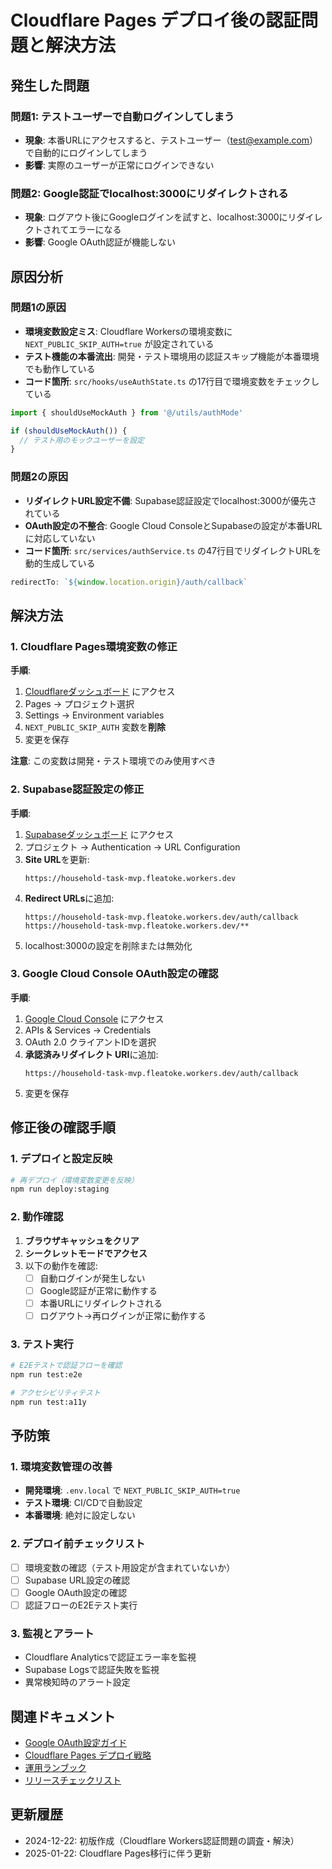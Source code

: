 # Cloudflare Pages デプロイ後の認証問題と解決方法

## 発生した問題

### 問題1: テストユーザーで自動ログインしてしまう
- **現象**: 本番URLにアクセスすると、テストユーザー（test@example.com）で自動的にログインしてしまう
- **影響**: 実際のユーザーが正常にログインできない

### 問題2: Google認証でlocalhost:3000にリダイレクトされる
- **現象**: ログアウト後にGoogleログインを試すと、localhost:3000にリダイレクトされてエラーになる
- **影響**: Google OAuth認証が機能しない

## 原因分析

### 問題1の原因
- **環境変数設定ミス**: Cloudflare Workersの環境変数に `NEXT_PUBLIC_SKIP_AUTH=true` が設定されている
- **テスト機能の本番流出**: 開発・テスト環境用の認証スキップ機能が本番環境でも動作している
- **コード箇所**: `src/hooks/useAuthState.ts` の17行目で環境変数をチェックしている

```typescript
import { shouldUseMockAuth } from '@/utils/authMode'

if (shouldUseMockAuth()) {
  // テスト用のモックユーザーを設定
}
```

### 問題2の原因
- **リダイレクトURL設定不備**: Supabase認証設定でlocalhost:3000が優先されている
- **OAuth設定の不整合**: Google Cloud ConsoleとSupabaseの設定が本番URLに対応していない
- **コード箇所**: `src/services/authService.ts` の47行目でリダイレクトURLを動的生成している

```typescript
redirectTo: `${window.location.origin}/auth/callback`
```

## 解決方法

### 1. Cloudflare Pages環境変数の修正

**手順**:
1. [Cloudflareダッシュボード](https://dash.cloudflare.com) にアクセス
2. Pages → プロジェクト選択
3. Settings → Environment variables
4. `NEXT_PUBLIC_SKIP_AUTH` 変数を**削除**
5. 変更を保存

**注意**: この変数は開発・テスト環境でのみ使用すべき

### 2. Supabase認証設定の修正

**手順**:
1. [Supabaseダッシュボード](https://supabase.com/dashboard) にアクセス
2. プロジェクト → Authentication → URL Configuration
3. **Site URL**を更新:
   ```
   https://household-task-mvp.fleatoke.workers.dev
   ```
4. **Redirect URLs**に追加:
   ```
   https://household-task-mvp.fleatoke.workers.dev/auth/callback
   https://household-task-mvp.fleatoke.workers.dev/**
   ```
5. localhost:3000の設定を削除または無効化

### 3. Google Cloud Console OAuth設定の確認

**手順**:
1. [Google Cloud Console](https://console.cloud.google.com) にアクセス
2. APIs & Services → Credentials
3. OAuth 2.0 クライアントIDを選択
4. **承認済みリダイレクト URI**に追加:
   ```
   https://household-task-mvp.fleatoke.workers.dev/auth/callback
   ```
5. 変更を保存

## 修正後の確認手順

### 1. デプロイと設定反映
```bash
# 再デプロイ（環境変数変更を反映）
npm run deploy:staging
```

### 2. 動作確認
1. **ブラウザキャッシュをクリア**
2. **シークレットモードでアクセス**
3. 以下の動作を確認:
   - [ ] 自動ログインが発生しない
   - [ ] Google認証が正常に動作する
   - [ ] 本番URLにリダイレクトされる
   - [ ] ログアウト→再ログインが正常に動作する

### 3. テスト実行
```bash
# E2Eテストで認証フローを確認
npm run test:e2e

# アクセシビリティテスト
npm run test:a11y
```

## 予防策

### 1. 環境変数管理の改善
- **開発環境**: `.env.local` で `NEXT_PUBLIC_SKIP_AUTH=true`
- **テスト環境**: CI/CDで自動設定
- **本番環境**: 絶対に設定しない

### 2. デプロイ前チェックリスト
- [ ] 環境変数の確認（テスト用設定が含まれていないか）
- [ ] Supabase URL設定の確認
- [ ] Google OAuth設定の確認
- [ ] 認証フローのE2Eテスト実行

### 3. 監視とアラート
- Cloudflare Analyticsで認証エラー率を監視
- Supabase Logsで認証失敗を監視
- 異常検知時のアラート設定

## 関連ドキュメント

- [Google OAuth設定ガイド](./google-oauth-setup.md)
- [Cloudflare Pages デプロイ戦略](./adr/ADR-0002-cloudflare-workers-deployment.md)
- [運用ランブック](./reference/operations-runbook.md)
- [リリースチェックリスト](./reference/checklist-release.md)

## 更新履歴

- 2024-12-22: 初版作成（Cloudflare Workers認証問題の調査・解決）
- 2025-01-22: Cloudflare Pages移行に伴う更新
